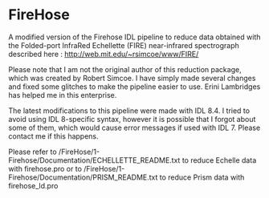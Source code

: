 # FireHose
A modified version of the Firehose IDL pipeline to reduce data obtained with the Folded-port InfraRed Echellette (FIRE) near-infrared spectrograph described here : http://web.mit.edu/~rsimcoe/www/FIRE/

Please note that I am not the original author of this reduction package, which was created by Robert Simcoe. I have simply made several changes and fixed some glitches to make the pipeline easier to use. Erini Lambridges has helped me in this enterprise.

The latest modifications to this pipeline were made with IDL 8.4. I tried to avoid using IDL 8-specific syntax, however it is possible that I forgot about some of them, which would cause error messages if used with IDL 7. Please contact me if this happens.

Please refer to /FireHose/1-Firehose/Documentation/ECHELLETTE_README.txt to reduce Echelle data with firehose.pro
or to /FireHose/1-Firehose/Documentation/PRISM_README.txt to reduce Prism data with firehose_ld.pro